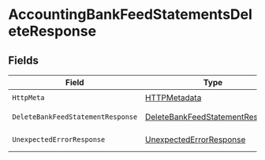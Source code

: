 # AccountingBankFeedStatementsDeleteResponse


## Fields

| Field                                                                                         | Type                                                                                          | Required                                                                                      | Description                                                                                   |
| --------------------------------------------------------------------------------------------- | --------------------------------------------------------------------------------------------- | --------------------------------------------------------------------------------------------- | --------------------------------------------------------------------------------------------- |
| `HttpMeta`                                                                                    | [HTTPMetadata](../../Models/Components/HTTPMetadata.md)                                       | :heavy_check_mark:                                                                            | N/A                                                                                           |
| `DeleteBankFeedStatementResponse`                                                             | [DeleteBankFeedStatementResponse](../../Models/Components/DeleteBankFeedStatementResponse.md) | :heavy_minus_sign:                                                                            | Bank Feed Statements                                                                          |
| `UnexpectedErrorResponse`                                                                     | [UnexpectedErrorResponse](../../Models/Components/UnexpectedErrorResponse.md)                 | :heavy_minus_sign:                                                                            | Unexpected error                                                                              |